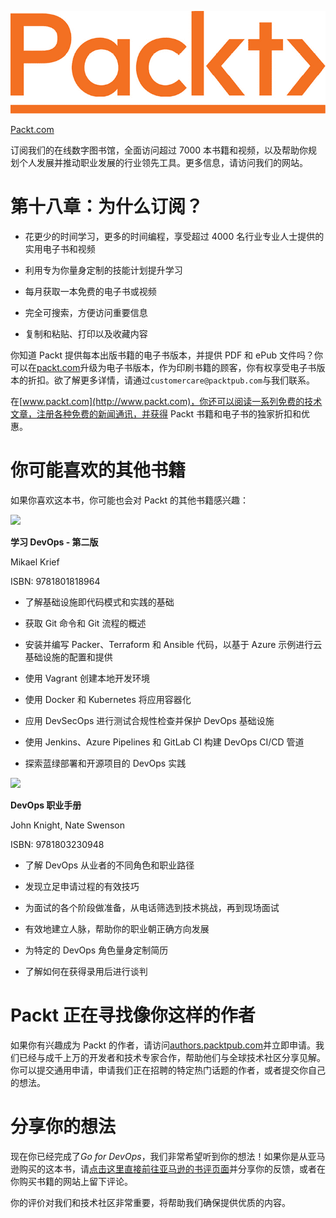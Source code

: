 ![](img/Packt_Logo1.jpg)

[Packt.com](http://Packt.com)

订阅我们的在线数字图书馆，全面访问超过 7000 本书籍和视频，以及帮助你规划个人发展并推动职业发展的行业领先工具。更多信息，请访问我们的网站。

# 第十八章：为什么订阅？

+   花更少的时间学习，更多的时间编程，享受超过 4000 名行业专业人士提供的实用电子书和视频

+   利用专为你量身定制的技能计划提升学习

+   每月获取一本免费的电子书或视频

+   完全可搜索，方便访问重要信息

+   复制和粘贴、打印以及收藏内容

你知道 Packt 提供每本出版书籍的电子书版本，并提供 PDF 和 ePub 文件吗？你可以在[packt.com](http://packt.com)升级为电子书版本，作为印刷书籍的顾客，你有权享受电子书版本的折扣。欲了解更多详情，请通过`customercare@packtpub.com`与我们联系。

在[www.packt.com](http://www.packt.com)，你还可以阅读一系列免费的技术文章，注册各种免费的新闻通讯，并获得 Packt 书籍和电子书的独家折扣和优惠。

# 你可能喜欢的其他书籍

如果你喜欢这本书，你可能也会对 Packt 的其他书籍感兴趣：

![](https://www.packtpub.com/product/cloud_and_networking/9781801818964)

**学习 DevOps - 第二版**

Mikael Krief

ISBN: 9781801818964

+   了解基础设施即代码模式和实践的基础

+   获取 Git 命令和 Git 流程的概述

+   安装并编写 Packer、Terraform 和 Ansible 代码，以基于 Azure 示例进行云基础设施的配置和提供

+   使用 Vagrant 创建本地开发环境

+   使用 Docker 和 Kubernetes 将应用容器化

+   应用 DevSecOps 进行测试合规性检查并保护 DevOps 基础设施

+   使用 Jenkins、Azure Pipelines 和 GitLab CI 构建 DevOps CI/CD 管道

+   探索蓝绿部署和开源项目的 DevOps 实践

![](https://www.packtpub.com/product/cloud_and_networking/9781803230948)

**DevOps 职业手册**

John Knight, Nate Swenson

ISBN: 9781803230948

+   了解 DevOps 从业者的不同角色和职业路径

+   发现立足申请过程的有效技巧

+   为面试的各个阶段做准备，从电话筛选到技术挑战，再到现场面试

+   有效地建立人脉，帮助你的职业朝正确方向发展

+   为特定的 DevOps 角色量身定制简历

+   了解如何在获得录用后进行谈判

# Packt 正在寻找像你这样的作者

如果你有兴趣成为 Packt 的作者，请访问[authors.packtpub.com](http://authors.packtpub.com)并立即申请。我们已经与成千上万的开发者和技术专家合作，帮助他们与全球技术社区分享见解。你可以提交通用申请，申请我们正在招聘的特定热门话题的作者，或者提交你自己的想法。

# 分享你的想法

现在你已经完成了*Go for DevOps*，我们非常希望听到你的想法！如果你是从亚马逊购买的这本书，请[点击这里直接前往亚马逊的书评页面](https://packt.link/r/1801818894)并分享你的反馈，或者在你购买书籍的网站上留下评论。

你的评价对我们和技术社区非常重要，将帮助我们确保提供优质的内容。
